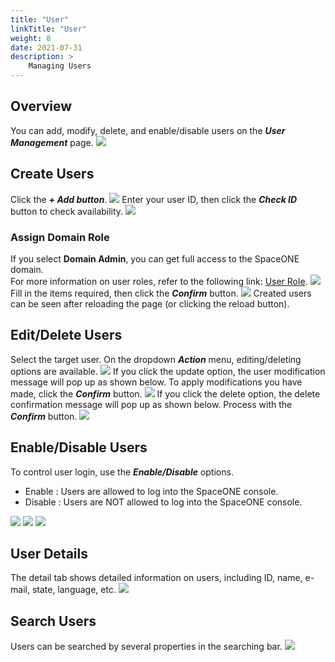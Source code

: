 ```yaml
---
title: "User"
linkTitle: "User"
weight: 8
date: 2021-07-31
description: >
    Managing Users
---
```


## Overview
You can add, modify, delete, and enable/disable users on the _**User Management**_ page.
![](/docs/guides/user/user_img/user_img_01.png)

## Create Users
Click the _**+ Add button**_. 
![](/docs/guides/user/user_img/user_img_02.png)
Enter your user ID, then click the _**Check ID**_ button to check availability.
![](/docs/guides/user/user_img/user_img_03.png)

### Assign Domain Role
If you select **Domain Admin**, you can get full access to the SpaceONE domain.<br>
For more information on user roles, refer to the following link: [User Role](/docs/guides/advanced_topics/user_role).
![](/docs/guides/user/user_img/user_img_04.png)
Fill in the items required, then click the _**Confirm**_ button.
![](/docs/guides/user/user_img/user_img_05.png)
Created users can be seen after reloading the page \(or clicking the reload button\).

## Edit/Delete Users
Select the target user. On the dropdown _**Action**_ menu, editing/deleting options are available.
![](/docs/guides/user/user_img/user_img_06.png)
If you click the update option, the user modification message will pop up as shown below. To apply modifications you have made, click the _**Confirm**_ button.
![](/docs/guides/user/user_img/user_img_07.png)
If you click the delete option, the delete confirmation message will pop up as shown below. Process with the _**Confirm**_ button.
![](/docs/guides/user/user_img/user_img_08.png)

## Enable/Disable Users
To control user login, use the _**Enable/Disable**_ options.

* Enable : Users are allowed to log into the SpaceONE console.
* Disable : Users are NOT allowed to log into the SpaceONE console. 

![](/docs/guides/user/user_img/user_img_09.png)
![](/docs/guides/user/user_img/user_img_10.png)
![](/docs/guides/user/user_img/user_img_11.png)

## User Details
The detail tab shows detailed information on users, including ID, name, e-mail, state, language, etc.
![](/docs/guides/user/user_img/user_img_12.png)

## Search Users
Users can be searched by several properties in the searching bar.
![](/docs/guides/user/user_img/user_img_13.png)



